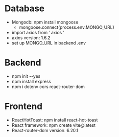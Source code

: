 # Database 
- Mongodb: npm install mongoose
  + mongoose.connect(process.env.MONGO_URL)
- import axios from ' axios '
- axios version: 1.6.2
- set up MONGO_URL in backend .env

# Backend
- npm init --yes
- npm install express
- npm i dotenv cors react-router-dom
  
# Frontend
- ReactHotToast: npm install react-hot-toast
- React framework: npm create vite@latest
- React-router-dom version: 6.20.1

